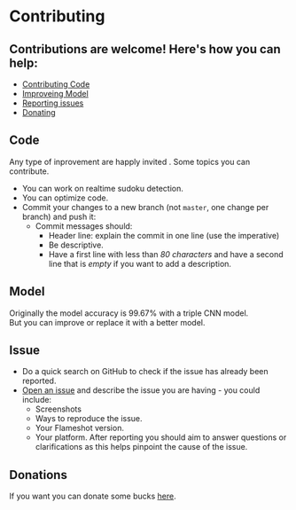 # Contributing

## Contributions are welcome! Here's how you can help:
  * [Contributing Code](#code)
  * [Improveing Model](#Model)
  * [Reporting issues](#Issue)
  * [Donating](#Donations)
 


## Code
Any type of inprovement are happly invited . Some topics you can contribute.
* You can work on realtime sudoku detection.
* You can optimize code.
* Commit your changes to a new branch (not `master`, one change per branch) and push it:
    - Commit messages should:
        - Header line: explain the commit in one line (use the imperative)
        - Be descriptive.
        - Have a first line with less than *80 characters* and have a second line that is *empty* if you want to add a description.



## Model
Originally the model accuracy is 99.67% with a triple CNN model. <br/> But you can improve or replace it with a better model. 

## Issue
* Do a quick search on GitHub to check if the issue has already been reported.
* [Open an issue](https://github.com/parnabghosh1004/sudoku-solver/issues) and describe the issue you are having - you could include:
     - Screenshots
     - Ways to reproduce the issue.
     - Your Flameshot version.
     - Your platform.
After reporting you should aim to answer questions or clarifications as this helps pinpoint the cause of the issue.


## Donations
If you want you can donate some bucks [here](https://www.paypal.com/paypalme/pravesh25pandey).
